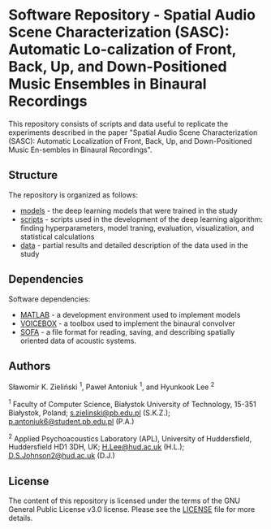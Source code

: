 # Software Repository - Spatial Audio Scene Characterization (SASC): Automatic Lo-calization of Front, Back, Up, and Down-Positioned Music Ensembles in Binaural Recordings
This repository consists of scripts and data useful to replicate the experiments described in the paper "Spatial Audio Scene Characterization (SASC): Automatic Localization of Front, Back, Up, and Down-Positioned Music En-sembles in Binaural Recordings".

## Structure
The repository is organized as follows:
- [models](models) - the deep learning models that were trained in the study
- [scripts](scripts) - scripts used in the development of the deep learning algorithm: finding hyperparameters, model traning, evaluation, visualization, and statistical calculations
- [data](data) - partial results and detailed description of the data used in the study 

## Dependencies
Software dependencies:
- [MATLAB](https://www.mathworks.com/products/matlab.html) - a development environment used to implement models
- [VOICEBOX](http://www.ee.ic.ac.uk/hp/staff/dmb/voicebox/voicebox.html) - a toolbox used to implement the binaural convolver
- [SOFA](https://github.com/sofacoustics/API_MO) - a file format for reading, saving, and describing spatially oriented data of acoustic systems.

## Authors
Sławomir K. Zieliński <sup>1</sup>, Paweł Antoniuk <sup>1</sup>, and Hyunkook Lee <sup>2</sup>

<sup>1</sup> Faculty of Computer Science, Białystok University of Technology, 15-351 Białystok, Poland; s.zielinski@pb.edu.pl (S.K.Z.); p.antoniuk6@student.pb.edu.pl (P.A.)

<sup>2</sup> Applied Psychoacoustics Laboratory (APL), University of Huddersfield, Huddersfield HD1 3DH, UK; H.Lee@hud.ac.uk (H.L.); D.S.Johnson2@hud.ac.uk (D.J.)

## License
The content of this repository is licensed under the terms of the GNU General Public License v3.0 license. Please see the [LICENSE](LICENSE) file for more details.

